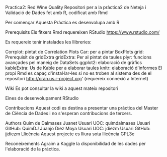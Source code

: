 Practica2: Red Wine Quality
Repositori per a la pràctica2 de Neteja i Validació de Dades fet amb R, codificat amb Rmd

Per començar
Aquesta Pràctica es desenvolupa amb R

Prerequisits
Els fitxers Rmd requereixen RStudio https://www.rstudio.com/

Es requereix tenir instalades les llibreries:

Corrplot: pintat de Correlation Plots
Car: per a pintar BoxPlots
grid: Prerequisit de gridExtra
gridExtra: Per al pintat de taules
plyr: funcions avançades pel maneig de DataSets
ggplot2: elaboració de gràfics
kableExtra: Us de Kable per a elaborar taules
knitr: elaboració d'informes
El propi Rmd es capaç d'instal·lar-les si no es troben al sistema des de el repositori http://cran.us.r-project.org' (requereix connexió a Internet)

Wiki
Es pot consultar la wiki a aquest mateix repositori

Eines de desenvolupament
RStudio

Contribucions
Aquest codi es destina a presentar una pràctica del Master de Ciència de Dades i no s'esperan contribucions de tercers.

Authors
Quim de Dalmases Juanet
Usuari UOC: quimdalmases
Usuari GitHub: QuimDJ
Juanjo Díez Moya
Usuari UOC: jdiezm
Usuari GitHub: jjdiezm
Llicència
Aquest projecte es lliura sota llicència GPL3e

Reconeixements
Agraim a Kaggle la disponibilidad de les dades per l'elaboració de la pràctica.
